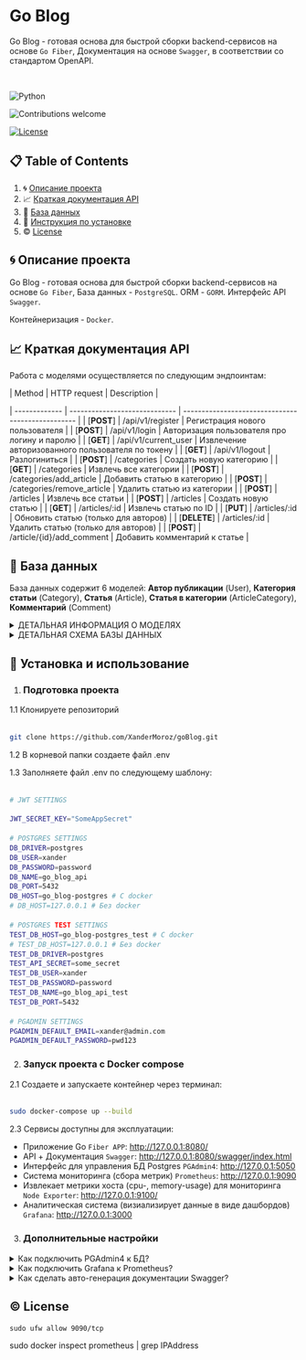 # Go Blog 

Go Blog - готовая основа для быстрой сборки backend-сервисов на основе `Go Fiber`, Документация на основе `Swagger`, в соответствии со стандартом OpenAPI.

  
&nbsp;&nbsp;&nbsp;&nbsp;&nbsp;&nbsp;&nbsp;&nbsp;&nbsp;&nbsp;&nbsp;&nbsp;&nbsp;&nbsp;&nbsp;&nbsp;&nbsp;&nbsp;&nbsp;&nbsp;&nbsp;&nbsp;&nbsp;&nbsp;&nbsp;&nbsp;&nbsp;&nbsp;&nbsp;&nbsp;&nbsp;&nbsp;&nbsp;&nbsp;&nbsp;&nbsp;&nbsp;&nbsp;&nbsp;&nbsp;&nbsp;&nbsp;&nbsp;&nbsp;&nbsp;&nbsp;&nbsp;&nbsp;&nbsp;&nbsp;&nbsp;&nbsp;&nbsp;&nbsp;&nbsp;&nbsp;&nbsp;

![Python](https://img.shields.io/badge/go-v1.20.1+-blue.svg)

![Contributions welcome](https://img.shields.io/badge/contributions-welcome-orange.svg)

[![License](https://img.shields.io/badge/license-MIT-blue.svg)](https://opensource.org/licenses/MIT)

  

## 📋 Table of Contents

  

1. 🌀 [Описание проекта](#what-is-this)
2. 📈 [Краткая документация API](#api_docs)
3. 💾 [База данных](#database_scheme)
4. 🚀 [Инструкция по установке](#installation)
5. ©️ [License](#license)

  

## <a name="what-is-this"> 🌀 Описание проекта</a>

Go Blog - готовая основа для быстрой сборки backend-сервисов на основе `Go Fiber`, База данных - `PostgreSQL`. ORM - `GORM`. Интерфейс API `Swagger`.

Контейнеризация - `Docker`.

## <a name="api_docs"> 📈 Краткая документация API</a>

Работа с моделями осуществляется по следующим эндпоинтам:

| Method | HTTP request | Description |

| ------------- | ----------------------------- | ------------------------------------------------- |
| [**POST**] | /api/v1/register | Регистрация нового пользователя |
| [**POST**] | /api/v1/login | Авторизация пользователя про логину и паролю |
| [**GET**] | /api/v1/current_user | Извлечение авторизованного пользователя по токену |
| [**GET**] | /api/v1/logout | Разлогиниться |
| [**POST**] | /categories | Создать новую категорию |
| [**GET**] | /categories | Извлечь все категории |
| [**POST**] | /categories/add_article | Добавить статью в категорию |
| [**POST**] | /categories/remove_article | Удалить статью из категории |
| [**POST**] | /articles | Извлечь все статьи |
| [**POST**] | /articles | Создать новую статью |
| [**GET**] | /articles/:id | Извлечь статью по ID |
| [**PUT**] | /articles/:id | Обновить статью (только для авторов) |
| [**DELETE**] | /articles/:id | Удалить статью (только для авторов) |
| [**POST**] | /article/{id}/add_comment | Добавить комментарий к статье |

## <a name="database_scheme"> 💾 База данных </a>

  

База данных содержит 6 моделей:
**Автор публикации** (User),
**Категория статьи** (Category),
**Cтатья** (Article),
**Статья в категории** (ArticleCategory),
**Комментарий** (Comment)

  
  
  

<details>

<summary>ДЕТАЛЬНАЯ ИНФОРМАЦИЯ О МОДЕЛЯХ </summary>

  
  

</details>

  

<details>

<summary>ДЕТАЛЬНАЯ СХЕМА БАЗЫ ДАННЫХ</summary>

  

![Screen Shot](docs/extras/erd.jpg)

  

</details>

  

## <a name="installation"> 🚀 Установка и использование</a>

  

1. ### Подготовка проекта

  

1.1 Клонируете репозиторий

```sh

git clone https://github.com/XanderMoroz/goBlog.git

```

1.2 В корневой папки создаете файл .env

1.3 Заполняете файл .env по следующему шаблону:

```sh

# JWT SETTINGS

JWT_SECRET_KEY="SomeAppSecret"

# POSTGRES SETTINGS
DB_DRIVER=postgres
DB_USER=xander
DB_PASSWORD=password
DB_NAME=go_blog_api
DB_PORT=5432
DB_HOST=go_blog-postgres # С docker
# DB_HOST=127.0.0.1 # Без docker

# POSTGRES TEST SETTINGS
TEST_DB_HOST=go_blog-postgres_test # С docker
# TEST_DB_HOST=127.0.0.1 # Без docker
TEST_DB_DRIVER=postgres
TEST_API_SECRET=some_secret
TEST_DB_USER=xander
TEST_DB_PASSWORD=password
TEST_DB_NAME=go_blog_api_test
TEST_DB_PORT=5432

# PGADMIN SETTINGS
PGADMIN_DEFAULT_EMAIL=xander@admin.com
PGADMIN_DEFAULT_PASSWORD=pwd123

```

2. ### Запуск проекта с Docker compose

2.1 Создаете и запускаете контейнер через терминал:

```sh

sudo docker-compose up --build

```

2.3 Сервисы доступны для эксплуатации:

- Приложение Go `Fiber APP`: http://127.0.0.1:8080/                  
- API + Документация `Swagger`: http://127.0.0.1:8080/swagger/index.html  
- Интерфейс для управления БД Postgres `PGAdmin4`: http://127.0.0.1:5050                    
- Система мониторинга (сбора метрик) `Prometheus`: http://127.0.0.1:9090                  
- Извлекает метрики хоста (cpu-, memory-usage) для мониторинга `Node Exporter`: http://127.0.0.1:9100/              
- Аналитическая система (визиализирует данные в виде дашбордов) `Grafana`: http://127.0.0.1:3000                     


3. ### Дополнительные настройки 

<details>
<summary>Как подключить PGAdmin4 к БД? </summary>


1. Заходим в браузер по адресу http://127.0.0.1:5050 и вводим данные из .env

```bash
PGADMIN_DEFAULT_EMAIL=guest@admin.com
PGADMIN_DEFAULT_PASSWORD=pwd123
```
Картинка

2. Заполняем Имя сервера (обязательно) 

Картинка

3. Извлекаем адрес хоста, на котором расположилась БД Postgres

```bash
sudo docker inspect go_blog_postgres | grep IPAddress
```
картинка

4. Заполняем Адрес сервера данными хоста БД Postgres и пароль (из файла .env)
   картинка
5. Готово
   картинка

</details>


<details>
<summary>Как подключить Grafana к Prometheus? </summary>


1. Заходим в браузер по адресу http://127.0.0.1:3000 и вводим данные по умолчанию:

  - Email or username: admin
  - Password: admin

После система потребует ввести новый пароль.

картинка

```bash
PGADMIN_DEFAULT_EMAIL=guest@admin.com
PGADMIN_DEFAULT_PASSWORD=pwd123
```
Картинка

2. Заполняем Имя сервера (обязательно) 

Картинка

3. Извлекаем адрес хоста, на котором расположилась БД Postgres

```bash
sudo docker inspect go_blog_postgres | grep IPAddress
```
картинка

4. Заполняем Адрес сервера данными хоста БД Postgres и пароль (из файла .env)
   картинка
5. Готово
   картинка

</details>


<details>
<summary>Как сделать авто-генерация документации Swagger? </summary>

1. Устанавливаете swag

```sh
go get github.com/swaggo/swag/cmd/swag
```

3.2 Устанавливаете GOPATH

```sh
export PATH=$PATH:$(go env GOPATH)/bin
```

3.3 Генерируете новый вариант документации

```bash
swag init -g main.go
```
</details>


## <a name="license"> ©️ License
```
sudo ufw allow 9090/tcp
```
sudo docker inspect prometheus | grep IPAddress
